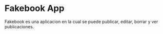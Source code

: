 # Fakebook App

Fakebook es una aplicacion en la cual se puede publicar, editar, borrar y ver publicaciones.
